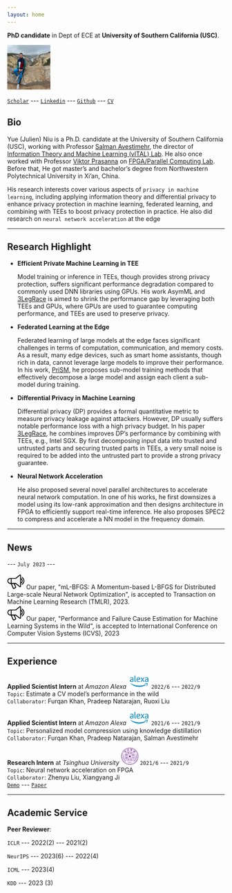 ```yaml
---
layout: home
---
```


**PhD candidate** in Dept of ECE at **University of Southern California (USC)**.

<img src="assets/fig/yellowstone.jpeg" alt="drawing" width="100"/>

[`Scholar`](https://scholar.google.com/citations?user=J7vQ-QEAAAAJ&hl=en) ---
[`Linkedin`](https://www.linkedin.com/in/yue-niu-a3084216a/) ---
[`Github`](https://github.com/yuehniu) ---
[`CV`](https://drive.google.com/file/d/1kSlH8tRNY-JdNR_AdII9WraQwunO0BwR/view?usp=sharing)

## Bio  
  Yue (Julien) Niu is a Ph.D. candidate at the University of Southern California (USC), 
  working with Professor [Salman Avestimehr](https://www.avestimehr.com/), 
  the director of [Information Theory and Machine Learning (vITAL) Lab](https://www.avestimehr.com/vital-lab). 
  He also once worked with Professor [Viktor Prasanna](https://sites.usc.edu/prasanna/) 
  on [FPGA/Parallel Computing Lab](https://fpga.usc.edu/). 
  Before that, He got master’s and bachelor’s degree from Northwestern Polytechnical University in Xi’an, China.
  
  His research interests cover various aspects of `privacy in machine learning`, 
  including applying information theory and differential privacy 
  to enhance privacy protection in machine learning, federated learning, and 
  combining with TEEs to boost privacy protection in practice. 
  He also did research on `neural network acceleration` at the edge

---
  
## Research Highlight

  - **Efficient Private Machine Learning in TEE**

    Model training or inference in TEEs, though provides strong privacy protection, 
    suffers significant performance degradation compared to commonly used DNN libraries using GPUs. 
    His work AsymML and [3LegRace](https://arxiv.org/abs/2110.01229) 
    is aimed to shrink the performance gap by leveraging both TEEs and GPUs, 
    where GPUs are used to guarantee computing performance, and TEEs are used to preserve privacy.

  - **Federated Learning at the Edge**
  
    Federated learning of large models at the edge faces significant challenges 
    in terms of computation, communication, and memory costs. 
    As a result, many edge devices, such as smart home assistants, though rich in data, 
    cannot leverage large models to improve their performance. 
    In his work, [PriSM](https://arxiv.org/abs/2208.13141), 
    he proposes sub-model training methods that effectively decompose 
    a large model and assign each client a sub-model during training.

  - **Differential Privacy in Machine Learning**

    Differential privacy (DP) provides a formal quantitative metric to measure privacy leakage 
    against attackers. However, DP usually suffers notable performance loss with 
    a high privacy budget. In his paper [3LegRace](https://arxiv.org/abs/2110.01229), 
    he combines improves DP’s performance 
    by combining with TEEs, e.g., Intel SGX. By first decomposing input data into 
    trusted and untrusted parts and securing trusted parts in TEEs, 
    a very small noise is required to be added into the untrusted part to 
    provide a strong privacy guarantee.

  - **Neural Network Acceleration**

    He also proposed several novel parallel architectures to accelerate neural network computation. 
    In one of his works, he first downsizes a model using its low-rank approximation and 
    then designs architecture in FPGA to efficiently support real-time inference. 
    He also proposes SPEC2 to compress and accelerate a NN model in the frequency domain.

---

## News

--- `July 2023` ---

<img src="assets/fig/new.png" alt="drawing" width="40"/>
Our paper, "mL-BFGS: A Momentum-based L-BFGS for Distributed Large-scale Neural Network Optimization",
is accepted to Transaction on Machine Learning Research (TMLR), 2023.

<br>

<img src="assets/fig/new.png" alt="drawing" width="40"/>
Our paper, "Performance and Failure Cause Estimation for Machine Learning Systems in the Wild", 
is accepted to International Conference on Computer Vision Systems (ICVS), 2023

---

## Experience

**Applied Scientist Intern** at *Amazon Alexa* <img src="assets/fig/alexa.png" alt="drawing" width="50"/>
`2022/6` --- `2022/9`  
`Topic`: Estimate a CV model’s performance in the wild  
`Collaborator`: Furqan Khan, Pradeep Natarajan, Ruoxi Liu

**Applied Scientist Intern** at *Amazon Alexa* <img src="assets/fig/alexa.png" alt="drawing" width="50"/>
`2021/6` --- `2021/9`  
`Topic`: Personalized model compression using knowledge distillation  
`Collaborator`: Furqan Khan, Pradeep Natarajan, Salman Avestimehr

**Research Intern** at *Tsinghua University* <img src="assets/fig/tsinghua.png" alt="drawing" width="40"/>
`2021/6` --- `2021/9`  
`Topic`: Neural network acceleration on FPGA  
`Collaborator`: Zhenyu Liu, Xiangyang Ji  
[`Demo`](https://youtu.be/eFW8OTIur38) --- [`Paper`](https://ieeexplore.ieee.org/abstract/document/8309067)

---

## Academic Service

**Peer Reviewer**: 

`ICLR` --- 2022(2) --- 2021(2)

`NeurIPS` --- 2023(6) --- 2022(4)

`ICML` --- 2023(4)

`KDD` --- 2023 (3)